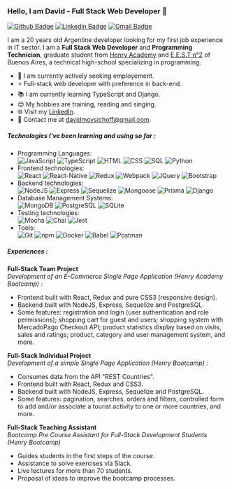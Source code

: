 ### Hello, I am David - Full Stack Web Developer 👋
[![Github Badge](http://img.shields.io/badge/-Github-black?style=flat-square&logo=github&link=https://github.com/david-mov/)](https://github.com/david-mov/)
[![Linkedin Badge](https://img.shields.io/badge/-LinkedIn-blue?style=flat-square&logo=Linkedin&logoColor=white&link=https://www.linkedin.com/in/david-mov)](https://www.linkedin.com/in/david-mov)
[![Gmail Badge](https://img.shields.io/badge/-Gmail-d14836?style=flat-square&logo=Gmail&logoColor=white&link=mailto:defcon.davidmovsichoff@gmail.com)](mailto:davidmovsichoff@gmail.com)

I am a 20 years old Argentine developer looking for my first job experience in IT sector. I am a **Full Stack Web Developer** and **Programming Technician**, graduate student from [Henry Academy](https://www.soyhenry.com/) and  [E.E.S.T n°2](https://yellow.place/es/escuela-de-educaci%C3%B3n-secundaria-t%C3%A9cnica-n2-lomas-de-zamora-temperley-argentina) of Buenos Aires, a technical high-school specializing in programming.

- 🌱 I am currently actively seeking employement.
- ⭐ Full-stack web developer with preference in back-end.
- 📚 I am currently learning TypeScript and Django.
- 😍 My hobbies are training, reading and singing.
- 🌐 Visit my [LinkedIn](https://www.linkedin.com/in/sergio-david-movsichoff-221824209/).
- 💌 Contact me at [davidmovsichoff@gmail.com](mailto:davidmovsichoff@gmail.com).

##### Technologies I've been learning and using so far :

- Programming Languages: <br />
    ![JavaScript](https://img.shields.io/badge/-JavaScript-eee?style=flat-square&logo=javascript&logoColor=DD9C25)
    ![TypeScript](https://img.shields.io/badge/-TypeScript-eee?style=flat-square&logo=typescript)
    ![HTML](http://img.shields.io/badge/-HTML5-eee?style=flat-square&logo=html5&logoColor=E34F26)
    ![CSS](https://img.shields.io/badge/-CSS3-eee?style=flat-square&logo=css3&logoColor=1572B6)
    ![SQL](https://img.shields.io/badge/-SQL-eee?style=flat-square&logo=databricks&logoColor=black)
    ![Python](https://img.shields.io/badge/-Python-eee?style=flat-square&logo=python)
- Frontend technologies: <br />
    ![React](https://img.shields.io/badge/-React-eee?style=flat-square&logo=react&logoColor=0088cc)
    ![React-Native](https://img.shields.io/badge/-React_Native-eee?style=flat-square&logo=react)
    ![Redux](https://img.shields.io/badge/-Redux-eee?style=flat-square&logo=redux&logoColor=764abc)
    ![Webpack](https://img.shields.io/badge/-Webpack-eee?style=flat-square&logo=webpack&logoColor=1c78c0)
    ![JQuery](https://img.shields.io/badge/-JQuery-eee?style=flat-square&logo=jquery&logoColor=0868AC)
    ![Bootstrap](http://img.shields.io/badge/-Bootstrap-eee?style=flat-square&logo=bootstrap&logoColor=563D7C)
- Backend technologies: <br />
    ![NodeJS](http://img.shields.io/badge/-NodeJS-eee?style=flat-square&logo=data:image/png;base64,iVBORw0KGgoAAAANSUhEUgAAAA4AAAAOCAMAAAAolt3jAAAAgVBMVEUzmTMzkTM0mDQslSwtlS00mzQAAAA7nTsymDIzmDMwmDAymTIzmDMzmTMzmDMzmDMzlzM0mTQzmTMzmTMzmTMzmTMzmTM0mjQ1nDUxlzEymDIzmTMzmTMzmTMzmTMzmTMwlzAzmTMzmTMzmTMzmTMzmTMzmTM0mTQzmTMzmTP///8ybrFJAAAAKXRSTlMAAAAAAAAAAAAAAA9RxlIRBjSR6/7vmzkIAyd21Nt8JwMauPwrKvlQxcV6L9IAAABUSURBVAjXY2RgZGTkYGQEUl8ZwUx2EAUSZfz0jVESSPEygMAXkIgiIyMbAwT8+v+fUeU/jAfkMzKqMjLDuX//k8ZFMwrNIjRnoDkS7AUZxqcQLwAA4+0cex8ENfMAAAAASUVORK5CYII=)
    ![Express](https://img.shields.io/badge/-Express-eee?style=flat-square&logo=express&logoColor=%2361DAFB)
    ![Sequelize](https://img.shields.io/badge/-Sequelize-eee?style=flat-square&logo=sequelize&logoColor=2f406a)
    ![Mongoose](https://img.shields.io/badge/-Mongoose-eee?style=flat-square&logo=mongodb&logoColor=6e1217)
    ![Prisma](https://img.shields.io/badge/-Prisma-eee?style=flat-square&logo=prisma&logoColor=black)
    ![Django](https://img.shields.io/badge/-Django-eee?style=flat-square&logo=django&logoColor=008134)
- Database Management Systems: <br />
    ![MongoDB](https://img.shields.io/badge/-MongoDB-eee?style=flat-square&logo=mongodb)
    ![PostgreSQL](https://img.shields.io/badge/-PostgreSQL-eee?style=flat-square&logo=postgresql&logoColor=336791)
    ![SQLite](https://img.shields.io/badge/-SQLite-eee?style=flat-square&logo=sqlite&logoColor=%2307405e)
- Testing technologies: <br />
    ![Mocha](https://img.shields.io/badge/-Mocha-eee?style=flat-square&logo=mocha)
    ![Chai](https://img.shields.io/badge/-Chai-eee?style=flat-square&logo=chai&logoColor=yellow)
    ![Jest](https://img.shields.io/badge/-Jest-eee?style=flat-square&logo=jest&logoColor=99425B)
- Tools: <br />
    ![Git](https://img.shields.io/badge/-Git-eee?style=flat-square&logo=git&logoColor=F34F29)
    ![npm](https://img.shields.io/badge/-npm-eee?style=flat-square&logo=npm)
    ![Docker](https://img.shields.io/badge/-Docker-eee?style=flat-square&logo=docker)
    ![Babel](https://img.shields.io/badge/-Babel-eee?style=flat-square&logo=babel)
    ![Postman](https://img.shields.io/badge/-Postman-eee?style=flat-square&logo=postman)
    <!-- ![NginX](https://img.shields.io/badge/-NginX-eee?style=flat-square&logo=nginx&logoColor=119900) -->
    <!-- ![Firebase](https://img.shields.io/badge/-Firebase-eee?style=flat-square&logo=firebase) -->

##### Experiences :

**Full-Stack Team Project** <br />
*Development of an E-Commerce Single Page Application (Henry Academy Bootcamp) :* <br />
- Frontend built with React, Redux and pure CSS3 (responsive design).
- Backend built with NodeJS, Express, Sequelize and PostgreSQL.
- Some features: registration and login (user authentication and role permissions); shopping cart for guest and users; shopping system with MercadoPago Checkout API; product statistics display based on visits, sales and ratings; product, category and user management system, and more.

**Full-Stack Individual Project** <br />
*Development of a simple Single Page Application (Henry Bootcamp) :* <br />
- Consumes data from the APÍ "REST Countries".
- Frontend built with React, Redux and CSS3.
- Backend built with NodeJS, Express, Sequelize and PostgreSQL.
- Some features: pagination, searches, orders and filters, controlled form to add and/or associate a tourist activity to one or more countries, and more.

**Full-Stack Teaching Assistant** <br />
*Bootcamp Pre Course Assistant for Full-Stack Development Students (Henry Bootcamp)* <br />
- Guides students in the first steps of the course.
- Assistance to solve exercises vía Slack.
- Live lectures for more than 70 students.
- Proposal of ideas to improve the bootcamp processes.

